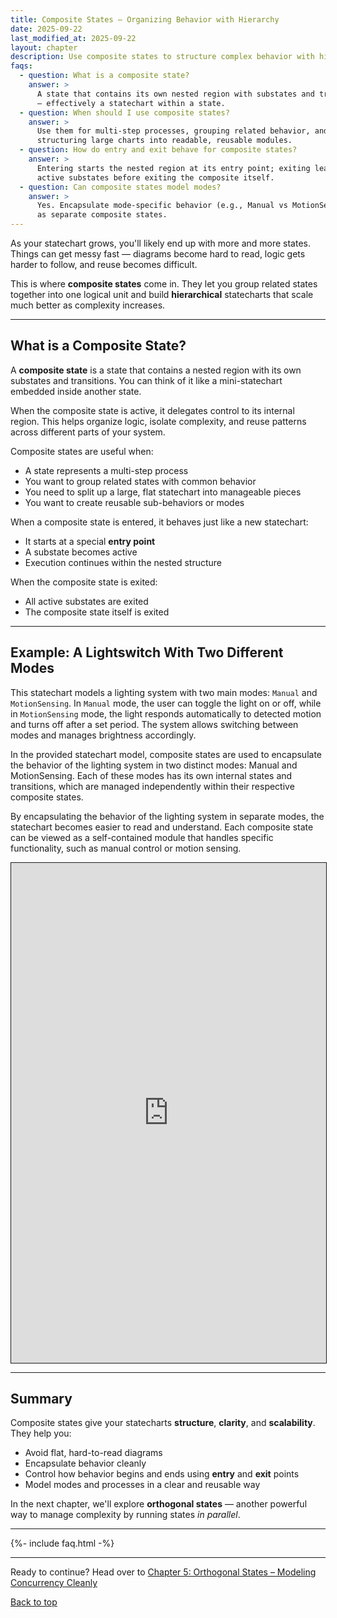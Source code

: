```yaml
---
title: Composite States – Organizing Behavior with Hierarchy
date: 2025-09-22
last_modified_at: 2025-09-22
layout: chapter
description: Use composite states to structure complex behavior with hierarchy, keeping large statecharts readable and maintainable.
faqs:
  - question: What is a composite state?
    answer: >
      A state that contains its own nested region with substates and transitions
      — effectively a statechart within a state.
  - question: When should I use composite states?
    answer: >
      Use them for multi-step processes, grouping related behavior, and
      structuring large charts into readable, reusable modules.
  - question: How do entry and exit behave for composite states?
    answer: >
      Entering starts the nested region at its entry point; exiting leaves all
      active substates before exiting the composite itself.
  - question: Can composite states model modes?
    answer: >
      Yes. Encapsulate mode-specific behavior (e.g., Manual vs MotionSensing)
      as separate composite states.
---
```


As your statechart grows, you'll likely end up with more and more states. Things can get messy fast — diagrams become hard to read, logic gets harder to follow, and reuse becomes difficult.

This is where **composite states** come in. They let you group related states together into one logical unit and build **hierarchical** statecharts that scale much better as complexity increases.

---

## What is a Composite State?

A **composite state** is a state that contains a nested region with its own substates and transitions. You can think of it like a mini-statechart embedded inside another state.

When the composite state is active, it delegates control to its internal region. This helps organize logic, isolate complexity, and reuse patterns across different parts of your system.

Composite states are useful when:
- A state represents a multi-step process
- You want to group related states with common behavior
- You need to split up a large, flat statechart into manageable pieces
- You want to create reusable sub-behaviors or modes

When a composite state is entered, it behaves just like a new statechart:
- It starts at a special **entry point**
- A substate becomes active
- Execution continues within the nested structure

When the composite state is exited:
- All active substates are exited
- The composite state itself is exited

---

## Example: A Lightswitch With Two Different Modes

This statechart models a lighting system with two main modes: `Manual` and `MotionSensing`. In `Manual` mode, the user can toggle the light on or off, while in `MotionSensing` mode, the light responds automatically to detected motion and turns off after a set period. The system allows switching between modes and manages brightness accordingly.

In the provided statechart model, composite states are used to encapsulate the behavior of the lighting system in two distinct modes: Manual and MotionSensing. Each of these modes has its own internal states and transitions, which are managed independently within their respective composite states. 

By encapsulating the behavior of the lighting system in separate modes, the statechart becomes easier to read and understand. Each composite state can be viewed as a self-contained module that handles specific functionality, such as manual control or motion sensing.

 <iframe src="https://play.itemis.io?model=8abee2f2-e76d-456d-83d5-87eab96b0475" width="100%" height="800px" style="border: 1px solid" allowfullscreen></iframe>

---

## Summary

Composite states give your statecharts **structure**, **clarity**, and **scalability**. They help you:

- Avoid flat, hard-to-read diagrams
- Encapsulate behavior cleanly
- Control how behavior begins and ends using **entry** and **exit** points
- Model modes and processes in a clear and reusable way

In the next chapter, we'll explore **orthogonal states** — another powerful way to manage complexity by running states *in parallel*.

---

{%- include faq.html -%}

---


Ready to continue? Head over to [Chapter 5: Orthogonal States – Modeling Concurrency Cleanly](05-orthogonal-states.md) 

[Back to top](#top)